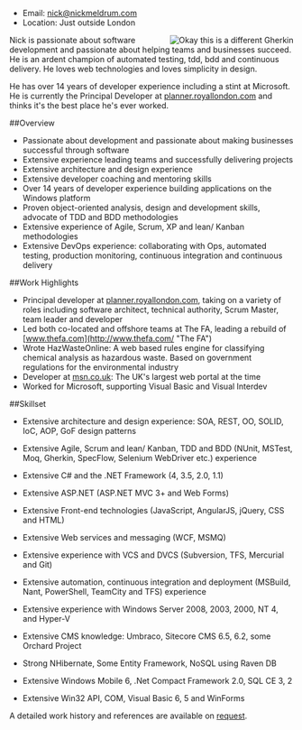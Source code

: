 ﻿  * Email: [nick@nickmeldrum.com](mailto:nick@nickmeldrum.com "Email nick")
  * Location: Just outside London
 
<img src="/Media/me 128 wide.jpg" style="float: right;padding-left: 20px;" alt="Okay this is a different Gherkin"></img>
Nick is passionate about software development and passionate about helping teams and businesses succeed. He is an ardent champion of automated testing, tdd, bdd and continuous delivery. He loves web technologies and loves simplicity in design.

He has over 14 years of developer experience including a stint at Microsoft. He is currently the Principal Developer at [planner.royallondon.com](https://planner.royallondon.com/ "Royal London Financial Planner") and thinks it's the best place he's ever worked.

##Overview
  * Passionate about development and passionate about making businesses successful through software
  * Extensive experience leading teams and successfully delivering projects
  * Extensive architecture and design experience
  * Extensive developer coaching and mentoring skills
  * Over 14 years of developer experience building applications on the Windows platform
  * Proven object-oriented analysis, design and development skills, advocate of TDD and BDD methodologies
  * Extensive experience of Agile, Scrum, XP and lean/ Kanban methodologies 
  * Extensive DevOps experience: collaborating with Ops, automated testing, production monitoring, continuous integration and continuous delivery

##Work Highlights
  * Principal developer at [planner.royallondon.com](https://planner.royallondon.com/ "Royal London Financial Planner"), taking on a variety of roles including software architect, technical authority, Scrum Master, team leader and developer
  * Led both co-located and offshore teams at The FA, leading a rebuild of [www.thefa.com](http://www.thefa.com/ "The FA") 
  * Wrote HazWasteOnline: A web based rules engine for classifying chemical analysis as hazardous waste. Based on government regulations for the environmental industry
  * Developer at [msn.co.uk](http://msn.co.uk/ "msn"): The UK's largest web portal at the time
  * Worked for Microsoft, supporting Visual Basic and Visual Interdev

##Skillset
  * Extensive architecture and design experience: SOA, REST, OO, SOLID, IoC, AOP, GoF design patterns
  * Extensive Agile, Scrum and lean/ Kanban, TDD and BDD (NUnit, MSTest, Moq, Gherkin, SpecFlow, Selenium WebDriver etc.) experience
  * Extensive C# and the .NET Framework (4, 3.5, 2.0, 1.1)
  * Extensive ASP.NET (ASP.NET MVC 3+ and Web Forms)
  * Extensive Front-end technologies (JavaScript, AngularJS, jQuery, CSS and HTML)
  * Extensive Web services and messaging (WCF, MSMQ)
  * Extensive experience with VCS and DVCS (Subversion, TFS, Mercurial and Git)
  * Extensive automation, continuous integration and deployment (MSBuild, Nant, PowerShell, TeamCity and TFS) experience
  * Extensive experience with Windows Server 2008, 2003, 2000, NT 4, and Hyper-V
 

  * Extensive CMS knowledge: Umbraco, Sitecore CMS 6.5, 6.2, some Orchard Project
  * Strong NHibernate, Some Entity Framework, NoSQL using Raven DB
  * Extensive Windows Mobile 6, .Net Compact Framework 2.0, SQL CE 3, 2
  * Extensive Win32 API, COM, Visual Basic 6, 5 and WinForms
 

A detailed work history and references are available on [request](mailto:nick@nickmeldrum.com "Email nick").
